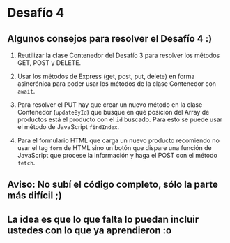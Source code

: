 # Desafío 4

## Algunos consejos para resolver el Desafío 4 :)

1. Reutilizar la clase Contenedor del Desafío 3 para resolver los métodos GET, POST y DELETE.

2. Usar los métodos de Express (get, post, put, delete) en forma asincrónica para poder usar los métodos de la clase Contenedor con `await`.

3. Para resolver el PUT hay que crear un nuevo método en la clase Contenedor (`updateById`) que busque en qué posición del Array de productos está el producto con el `id` buscado. Para esto se puede usar el método de JavaScript `findIndex`.

4. Para el formulario HTML que carga un nuevo producto recomiendo no usar el tag `form` de HTML sino un botón que dispare una función de JavaScript que procese la información y haga el POST con el método `fetch`.

## Aviso: No subí el código completo, sólo la parte más difícil ;)

## La idea es que lo que falta lo puedan incluir ustedes con lo que ya aprendieron :o
